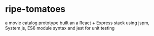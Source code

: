 # ripe-tomatoes
a movie catalog prototype built an a React + Express stack using jspm, System.js, ES6 module syntax and jest for unit testing
